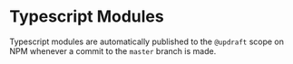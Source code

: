 # Typescript Modules
Typescript modules are automatically published to the `@updraft` scope on NPM whenever a commit to the `master` branch is made.
